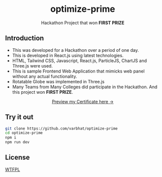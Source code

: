 <h1 align="center">optimize-prime</h1> 
<p align="center">Hackathon Project that won <strong>FIRST PRIZE</strong></p>

## Introduction
* This was developed for a Hackathon over a period of one day.
* This is developed in React.js using latest technologies.
* HTML, Tailwind CSS, Javascript, React.js, ParticleJS, ChartJS and Three.js were used.
* This is sample Frontend Web Application that mimicks web panel without any actual functionality.
* Rotatable Globe was implemented in Three.js
* Many Teams from Many Colleges did participate in the Hackathon. And this project won **FIRST PRIZE**.

<p align="center">
  <p align="center"><a href="public/certificate.pdf">Preview my Certificate here →</a></p>
</p>

## Try it out
  ```bash
  git clone https://github.com/varbhat/optimize-prime
  cd optimize-prime
  npm i
  npm run dev
  ```
## License
[WTFPL](LICENSE)
